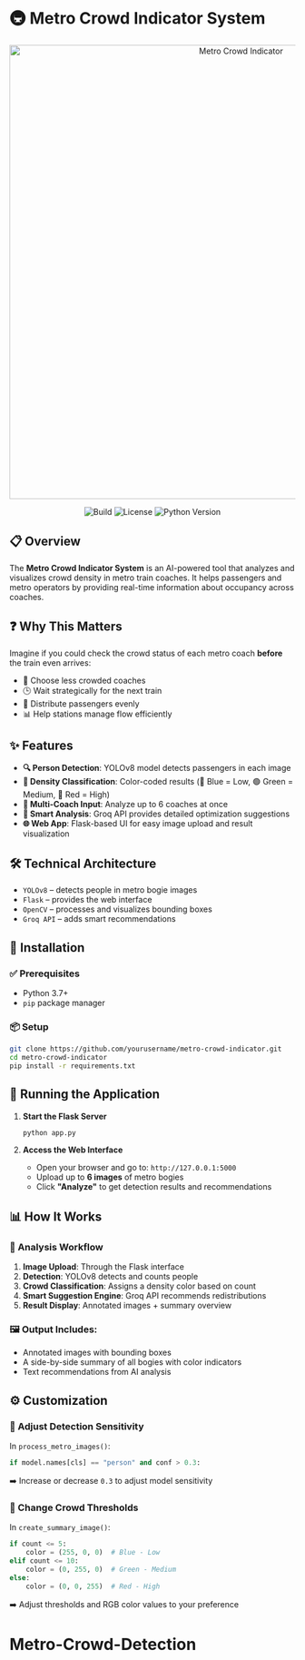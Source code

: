 # 🚇 Metro Crowd Indicator System

<p align="center">
  <img src="Demo/Metro_Coach_Color_change_GIF.gif" alt="Metro Crowd Indicator" width="800">
</p>

<p align="center">
  <img src="https://img.shields.io/badge/build-passing-brightgreen" alt="Build">
  <img src="https://img.shields.io/badge/license-MIT-blue" alt="License">
  <img src="https://img.shields.io/badge/python-3.7%2B-yellow" alt="Python Version">
</p>

## 📋 Overview

The **Metro Crowd Indicator System** is an AI-powered tool that analyzes and visualizes crowd density in metro train coaches. It helps passengers and metro operators by providing real-time information about occupancy across coaches.

## ❓ Why This Matters

Imagine if you could check the crowd status of each metro coach **before** the train even arrives:
- 🧍 Choose less crowded coaches
- 🕒 Wait strategically for the next train
- 🧭 Distribute passengers evenly
- 📊 Help stations manage flow efficiently

## ✨ Features

- **🔍 Person Detection**: YOLOv8 model detects passengers in each image
- **🎯 Density Classification**: Color-coded results (🔵 Blue = Low, 🟢 Green = Medium, 🔴 Red = High)
- **🚃 Multi-Coach Input**: Analyze up to 6 coaches at once
- **🧠 Smart Analysis**: Groq API provides detailed optimization suggestions
- **🌐 Web App**: Flask-based UI for easy image upload and result visualization

## 🛠️ Technical Architecture

- `YOLOv8` – detects people in metro bogie images  
- `Flask` – provides the web interface  
- `OpenCV` – processes and visualizes bounding boxes  
- `Groq API` – adds smart recommendations  

## 🔧 Installation

### ✅ Prerequisites
- Python 3.7+
- `pip` package manager

### 📦 Setup
```bash
git clone https://github.com/yourusername/metro-crowd-indicator.git
cd metro-crowd-indicator
pip install -r requirements.txt
```

## 🚀 Running the Application

1. **Start the Flask Server**
   ```bash
   python app.py
   ```

2. **Access the Web Interface**
   * Open your browser and go to: `http://127.0.0.1:5000`
   * Upload up to **6 images** of metro bogies
   * Click **"Analyze"** to get detection results and recommendations

## 📊 How It Works

### 🔄 Analysis Workflow
1. **Image Upload**: Through the Flask interface
2. **Detection**: YOLOv8 detects and counts people
3. **Crowd Classification**: Assigns a density color based on count
4. **Smart Suggestion Engine**: Groq API recommends redistributions
5. **Result Display**: Annotated images + summary overview

### 🖼️ Output Includes:
* Annotated images with bounding boxes
* A side-by-side summary of all bogies with color indicators
* Text recommendations from AI analysis

## ⚙️ Customization

### 🔧 Adjust Detection Sensitivity
In `process_metro_images()`:
```python
if model.names[cls] == "person" and conf > 0.3:
```
➡️ Increase or decrease `0.3` to adjust model sensitivity

### 🎯 Change Crowd Thresholds
In `create_summary_image()`:
```python
if count <= 5:
    color = (255, 0, 0)  # Blue - Low
elif count <= 10:
    color = (0, 255, 0)  # Green - Medium
else:
    color = (0, 0, 255)  # Red - High
```
➡️ Adjust thresholds and RGB color values to your preference

# Metro-Crowd-Detection

